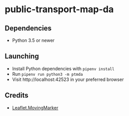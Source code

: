 # public-transport-map-da

## Dependencies
 - Python 3.5 or newer

## Launching
 - Install Python dependencies with `pipenv install`
 - Run `pipenv run python3 -m ptmda`
 - Visit http://localhost:42523 in your preferred browser
 
## Credits
 - [Leaflet.MovingMarker](https://github.com/ewoken/Leaflet.MovingMarker)